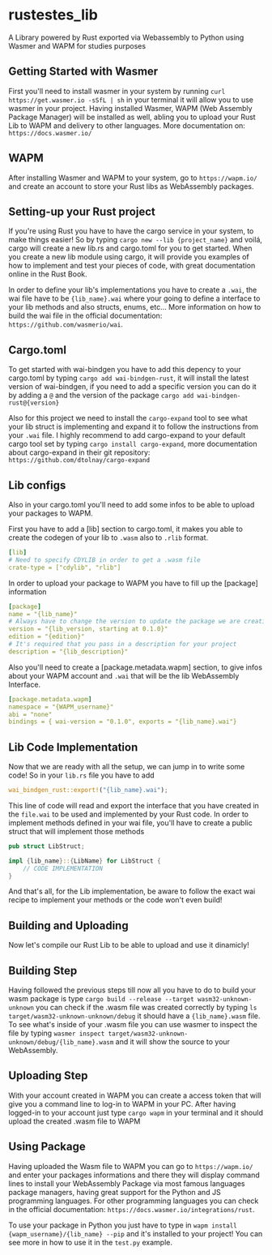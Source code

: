# rustestes_lib
A Library powered by Rust exported via Webassembly to Python using Wasmer and WAPM for studies purposes

## Getting Started with Wasmer
First you'll need to install wasmer in your system by running `curl https://get.wasmer.io -sSfL | sh` in your terminal it will allow you to use wasmer in your project. Having installed Wasmer, WAPM (Web Assembly Package Manager) will be installed as well, abling you to upload your Rust Lib to WAPM and delivery to other languages. More documentation on: `https://docs.wasmer.io/`

## WAPM
After installing Wasmer and WAPM to your system, go to `https://wapm.io/` and create an account to store your Rust libs as WebAssembly packages.

## Setting-up your Rust project
If you're using Rust you have to have the cargo service in your system, to make things easier! So by typing `cargo new --lib {project_name}` and voilá, cargo will create a new lib.rs and cargo.toml for you to get started. When you create a new lib module using cargo, it will provide you examples of how to implement and test your pieces of code, with great documentation online in the Rust Book.

In order to define your lib's implementations you have to create a `.wai`, the wai file have to be `{lib_name}.wai` where your going to define a interface to your lib methods and also structs, enums, etc... More information on how to build the wai file in the official documentation: `https://github.com/wasmerio/wai`.

## Cargo.toml
To get started with wai-bindgen you have to add this depency to your cargo.toml by typing `cargo add wai-bindgen-rust`, it will install the latest version of wai-bindgen, if you need to add a specific version you can do it by adding a `@` and the version of the package `cargo add wai-bindgen-rust@{version}`

Also for this project we need to install the `cargo-expand` tool to see what your lib struct is implementing and expand it to follow the instructions from your `.wai` file. I highly recommend to add cargo-expand to your default cargo tool set by typing `cargo install cargo-expand`, more documentation about cargo-expand in their git repository: `https://github.com/dtolnay/cargo-expand`

## Lib configs
Also in your cargo.toml you'll need to add some infos to be able to upload your packages to WAPM.

First you have to add a [lib] section to cargo.toml, it makes you able to create the codegen of your lib to `.wasm` also to `.rlib` format.

```yaml
[lib]
# Need to specify CDYLIB in order to get a .wasm file
crate-type = ["cdylib", "rlib"]
```

In order to upload your package to WAPM you have to fill up the [package] information

```yaml
[package]
name = "{lib_name}"
# Always have to change the version to update the package we are creating
version = "{lib_version, starting at 0.1.0}"
edition = "{edition}"
# It's required that you pass in a description for your project
description = "{lib_description}"
```

Also you'll need to create a [package.metadata.wapm] section, to give infos about your WAPM account and `.wai` that will be the lib WebAssembly Interface.

```yaml
[package.metadata.wapm]
namespace = "{WAPM_username}"
abi = "none"
bindings = { wai-version = "0.1.0", exports = "{lib_name}.wai"}
```

## Lib Code Implementation
Now that we are ready with all the setup, we can jump in to write some code! So in your `lib.rs` file you have to add

```rust
wai_bindgen_rust::export!("{lib_name}.wai");
```

This line of code will read and export the interface that you have created in the `file.wai` to be used and implemented by your Rust code. In order to implement methods defined in your wai file, you'll have to create a public struct that will implement those methods

```rust
pub struct LibStruct;

impl {lib_name}::{LibName} for LibStruct {
    // CODE IMPLEMENTATION
}
```
And that's all, for the Lib implementation, be aware to follow the exact wai recipe to implement your methods or the code won't even build!

## Building and Uploading
Now let's compile our Rust Lib to be able to upload and use it dinamicly!

## Building Step
Having followed the previous steps till now all you have to do to build your wasm package is type `cargo build --release --target wasm32-unknown-unknown` you can check if the .wasm file was created correctly by typing `ls target/wasm32-unknown-unknown/debug` it should have a `{lib_name}.wasm` file. To see what's inside of your .wasm file you can use wasmer to inspect the file by typing `wasmer inspect target/wasm32-unknown-unknown/debug/{lib_name}.wasm` and it will show the source to your WebAssembly.

## Uploading Step
With your account created in WAPM you can create a access token that will give you a command line to log-in to WAPM in your PC. After having logged-in to your account just type `cargo wapm` in your terminal and it should upload the created .wasm file to WAPM


## Using Package
Having uploaded the Wasm file to WAPM you can go to `https://wapm.io/` and enter your packages informations and there they will display command lines to install your WebAssembly Package via most famous languages package managers, having great support for the Python and JS programming languages. For other programming languages you can check in the official documentation: `https://docs.wasmer.io/integrations/rust`.

To use your package in Python you just have to type in `wapm install {wapm_username}/{lib_name} --pip` and it's installed to your project! You can see more in how to use it in the `test.py` example.